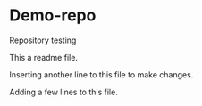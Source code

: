 # Demo-repo
Repository testing

This a readme file.

Inserting another line to this file to make changes.

Adding a few lines to this file.
